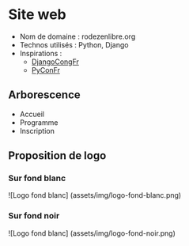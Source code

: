 # Site web

* Nom de domaine : rodezenlibre.org
* Technos utilisés : Python, Django
* Inspirations :
  * [DjangoCongFr](http://rencontres.django-fr.org/2016/index.html)
  * [PyConFr](https://2016.pycon.fr/)


## Arborescence

* Accueil
* Programme
* Inscription


## Proposition de logo

### Sur fond blanc

![Logo fond blanc] (assets/img/logo-fond-blanc.png)

### Sur fond noir

![Logo fond blanc] (assets/img/logo-fond-noir.png)
